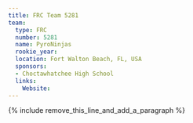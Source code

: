 ```yaml
---
title: FRC Team 5281
team:
  type: FRC
  number: 5281
  name: PyroNinjas
  rookie_year:
  location: Fort Walton Beach, FL, USA
  sponsors:
  - Choctawhatchee High School
  links:
    Website:
---
```


{% include remove_this_line_and_add_a_paragraph %}